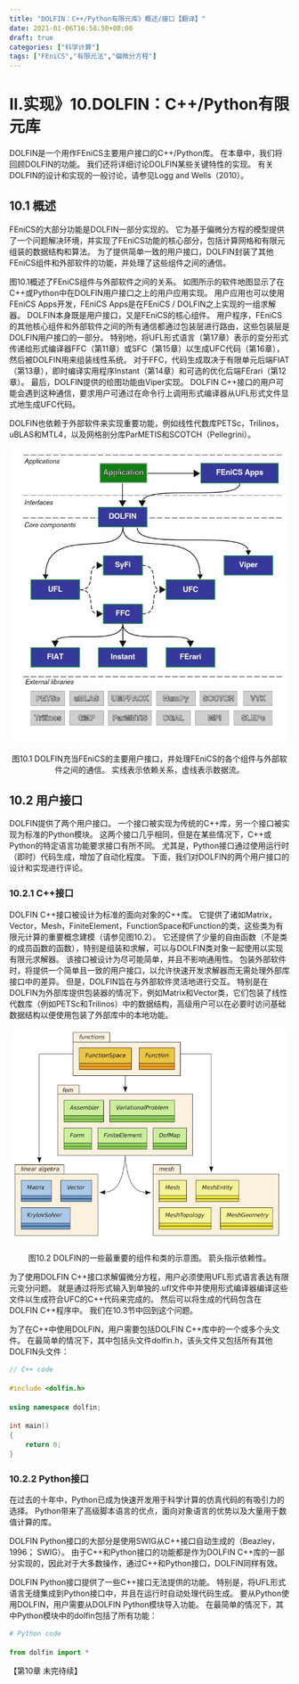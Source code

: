 ```yaml
---
title: "DOLFIN：C++/Python有限元库》概述/接口【翻译】"
date: 2021-01-06T16:58:50+08:00
draft: true
categories: ["科学计算"]
tags: ["FEniCS","有限元法","偏微分方程"]
---
```



# II.实现》10.DOLFIN：C++/Python有限元库

DOLFIN是一个用作FEniCS主要用户接口的C++/Python库。  在本章中，我们将回顾DOLFIN的功能。  我们还将详细讨论DOLFIN某些关键特性的实现。  有关DOLFIN的设计和实现的一般讨论，请参见Logg and Wells（2010）。

<!--more-->


## 10.1 概述

FEniCS的大部分功能是DOLFIN一部分实现的。  它为基于偏微分方程的模型提供了一个问题解决环境，并实现了FEniCS功能的核心部分，包括计算网格和有限元组装的数据结构和算法。  为了提供简单一致的用户接口，DOLFIN封装了其他FEniCS组件和外部软件的功能，并处理了这些组件之间的通信。

图10.1概述了FEniCS组件与外部软件之间的关系。  如图所示的软件地图显示了在C++或Python中在DOLFIN用户接口之上的用户应用实现。  用户应用也可以使用FEniCS Apps开发，FEniCS Apps是在FEniCS / DOLFIN之上实现的一组求解器。  DOLFIN本身既是用户接口，又是FEniCS的核心组件。  用户程序，FEniCS的其他核心组件和外部软件之间的所有通信都通过包装层进行路由，这些包装层是DOLFIN用户接口的一部分。  特别地，将UFL形式语言（第17章）表示的变分形式传递给形式编译器FFC（第11章）或SFC（第15章）以生成UFC代码（第16章），然后被DOLFIN用来组装线性系统。  对于FFC，代码生成取决于有限单元后端FIAT（第13章），即时编译实用程序Instant（第14章）和可选的优化后端FErari（第12章）。  最后，DOLFIN提供的绘图功能由Viper实现。  DOLFIN C++接口的用户可能会遇到这种通信，要求用户可通过在命令行上调用形式编译器从UFL形式文件显式地生成UFC代码。

DOLFIN也依赖于外部软件来实现重要功能，例如线性代数库PETSc，Trilinos，uBLAS和MTL4，以及网格剖分库ParMETIS和SCOTCH（Pellegrini）。

![](../images/0236.jpg)

<center>图10.1 DOLFIN充当FEniCS的主要用户接口，并处理FEniCS的各个组件与外部软件之间的通信。 实线表示依赖关系，虚线表示数据流。</center>

## 10.2 用户接口

DOLFIN提供了两个用户接口。  一个接口被实现为传统的C++库，另一个接口被实现为标准的Python模块。  这两个接口几乎相同，但是在某些情况下，C++或Python的特定语言功能要求接口有所不同。 尤其是，Python接口通过使用运行时（即时）代码生成，增加了自动化程度。  下面，我们对DOLFIN的两个用户接口的设计和实现进行评论。
  
### 10.2.1 C++接口

DOLFIN C++接口被设计为标准的面向对象的C++库。  它提供了诸如Matrix，Vector，Mesh，FiniteElement，FunctionSpace和Function的类，这些类为有限元计算的重要概念建模（请参见图10.2）。  它还提供了少量的自由函数（不是类的成员函数的函数），特别是组装和求解，可以与DOLFIN类对象一起使用以实现有限元求解器。  该接口被设计为尽可能简单，并且不影响通用性。  包装外部软件时，将提供一个简单且一致的用户接口，以允许快速开发求解器而无需处理外部库接口中的差异。  但是，DOLFIN旨在与外部软件灵活地进行交互。  特别是在DOLFIN为外部库提供包装器的情况下，例如Matrix和Vector类，它们包装了线性代数库（例如PETSc和Trilinos）中的数据结构，高级用户可以在必要时访问基础数据结构以便使用包装了外部库中的本地功能。


![](../images/0237.jpg)

<center>图10.2 DOLFIN的一些最重要的组件和类的示意图。 箭头指示依赖性。 </center>
  
为了使用DOLFIN C++接口求解偏微分方程，用户必须使用UFL形式语言表达有限元变分问题。  就是通过将形式输入到单独的.ufl文件中并使用形式编译器编译这些文件以生成符合UFC的C++代码来完成的。  然后可以将生成的代码包含在DOLFIN C++程序中。  我们在10.3节中回到这个问题。

为了在C++中使用DOLFIN，用户需要包括DOLFIN C++库中的一个或多个头文件。 在最简单的情况下，其中包括头文件dolfin.h，该头文件又包括所有其他DOLFIN头文件：

```C++
// C++ code

#include <dolfin.h>

using namespace dolfin;

int main()
{
    return 0;
}
```

### 10.2.2 Python接口

在过去的十年中，Python已成为快速开发用于科学计算的仿真代码的有吸引力的选择。  Python带来了高级脚本语言的优点，面向对象语言的优势以及大量用于数值计算的库。

DOLFIN Python接口的大部分是使用SWIG从C++接口自动生成的（Beazley，1996； SWIG）。  由于C++和Python接口的功能都是作为DOLFIN C++库的一部分实现的，因此对于大多数操作，通过C++和Python接口，DOLFIN同样有效。

DOLFIN Python接口提供了一些C++接口无法提供的功能。  特别是，将UFL形式语言无缝集成到Python接口中，并且在运行时自动处理代码生成。  要从Python使用DOLFIN，用户需要从DOLFIN Python模块导入功能。  在最简单的情况下，其中Python模块中的dolfin包括了所有功能：


```python
# Python code

from dolfin import *
```


【第10章 未完待续】
